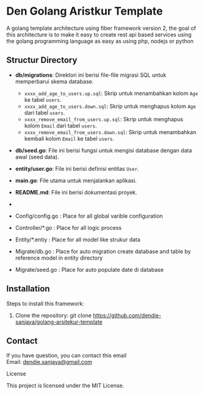 # Den Golang Aristkur Template 

A golang template architecture using fiber framework version 2, the goal of this architecture is to make it easy to create rest api based services using the golang programming language as easy as using php, nodejs or python

## Structur Directory


- **db/migrations**: Direktori ini berisi file-file migrasi SQL untuk memperbarui skema database.
  - `xxxx_add_age_to_users.up.sql`: Skrip untuk menambahkan kolom `Age` ke tabel `users`.
  - `xxxx_add_age_to_users.down.sql`: Skrip untuk menghapus kolom `Age` dari tabel `users`.
  - `xxxx_remove_email_from_users.up.sql`: Skrip untuk menghapus kolom `Email` dari tabel `users`.
  - `xxxx_remove_email_from_users.down.sql`: Skrip untuk menambahkan kembali kolom `Email` ke tabel `users`.

- **db/seed.go**: File ini berisi fungsi untuk mengisi database dengan data awal (seed data).

- **entity/user.go**: File ini berisi definisi entitas `User`.

- **main.go**: File utama untuk menjalankan aplikasi.

- **README.md**: File ini berisi dokumentasi proyek.

- 

- Config/config.go     : Place for all global varible configuration 
- Controller/*.go : Place for all logic process
- Entity/*.entiy    : Place for all model like strukur data
- Migrate/db.go   : Place for auto migration create database and table by reference model  in entity directory
- Migrate/seed.go   : Place for auto populate date di database   

## Installation

Steps to install this framework:

1. Clone the repository:
   git clone https://github.com/dendie-sanjaya/golang-arsitekur-template

##  Contact

If you have question, you can contact this email   
Email: dendie.sanjaya@gmail.com


License

This project is licensed under the MIT License.

